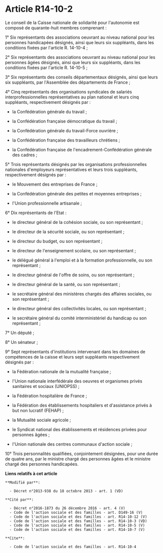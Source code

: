 # Article R14-10-2

Le conseil de la Caisse nationale de solidarité pour l'autonomie est composé de quarante-huit membres comprenant : 

1° Six représentants des associations oeuvrant au niveau national pour les personnes handicapées désignés, ainsi que leurs
six suppléants, dans les conditions fixées par l'article R. 14-10-4 ; 

2° Six représentants des associations oeuvrant au niveau national pour les personnes âgées désignés, ainsi que leurs six
suppléants, dans les conditions fixées par l'article R. 14-10-5 ; 

3° Six représentants des conseils départementaux désignés, ainsi que leurs six suppléants, par l'Assemblée des départements
de France ; 

4° Cinq représentants des organisations syndicales de salariés interprofessionnelles représentatives au plan national et
leurs cinq suppléants, respectivement désignés par :

- la Confédération générale du travail ;

- la Confédération française démocratique du travail ;

- la Confédération générale du travail-Force ouvrière ;

- la Confédération française des travailleurs chrétiens ;

- la Confédération française de l'encadrement-Confédération générale des cadres ; 

5° Trois représentants désignés par les organisations professionnelles nationales d'employeurs représentatives et leurs trois
suppléants, respectivement désignés par :

- le Mouvement des entreprises de France ;

- la Confédération générale des petites et moyennes entreprises ;

- l'Union professionnelle artisanale ; 

6° Dix représentants de l'Etat :

- le directeur général de la cohésion sociale, ou son représentant ;

- le directeur de la sécurité sociale, ou son représentant ;

- le directeur du budget, ou son représentant ;

- le directeur de l'enseignement scolaire, ou son représentant ;

- le délégué général à l'emploi et à la formation professionnelle, ou son représentant ;

- le directeur général de l'offre de soins, ou son représentant ;

- le directeur général de la santé, ou son représentant ;

- le secrétaire général des ministères chargés des affaires sociales, ou son représentant ;

- le directeur général des collectivités locales, ou son représentant ;

- le secrétaire général du comité interministériel du handicap ou son représentant ; 

7° Un député ; 

8° Un sénateur ; 

9° Sept représentants d'institutions intervenant dans les domaines de compétences de la caisse et leurs sept suppléants
respectivement désignés par :

- la Fédération nationale de la mutualité française ;

- l'Union nationale interfédérale des oeuvres et organismes privés sanitaires et sociaux (UNIOPSS) ;

- la Fédération hospitalière de France ;

- la Fédération des établissements hospitaliers et d'assistance privés à but non lucratif (FEHAP) ;

- la Mutualité sociale agricole ;

- le Syndicat national des établissements et résidences privées pour personnes âgées ;

- l'Union nationale des centres communaux d'action sociale ; 

10° Trois personnalités qualifiées, conjointement désignées, pour une durée de quatre ans, par le ministre chargé des
personnes âgées et le ministre chargé des personnes handicapées.

**Liens relatifs à cet article**

	**Modifié par**:

	  - Décret n°2013-938 du 18 octobre 2013 - art. 1 (VD)

	**Cité par**:

	  - Décret n°2016-1873 du 26 décembre 2016 - art. 4 (V)
	  - Code de l'action sociale et des familles - art. D149-16 (V)
	  - Code de l'action sociale et des familles - art. R14-10-12 (V)
	  - Code de l'action sociale et des familles - art. R14-10-3 (VD)
	  - Code de l'action sociale et des familles - art. R14-10-5 (V)
	  - Code de l'action sociale et des familles - art. R14-10-7 (V)

	**Cite**:

	  - Code de l'action sociale et des familles - art. R14-10-4
